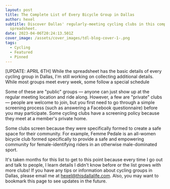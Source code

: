 ```yaml
---
layout: post
title: The Complete List of Every Bicycle Group in Dallas
author: hexel
subtitle: Discover Dallas' regularly-meeting cycling clubs in this comprehensive
  spreadsheet.
date: 2023-04-06T20:24:13.501Z
cover_image: /assets/cover_images/tdl-blog-cover-1-.png
tags:
  - Cycling
  - Featured
  - Pinned
---
```

\[﻿UPDATE: APRIL 6TH] While the spreadsheet has the basic details of every cycling group in Dallas, I'm still working on collecting additional details. While most groups meet every week, some follow a special schedule

Some of these are "public" groups — anyone can just show up at the regular meeting location and ride along. However, a few are "private" clubs — people are welcome to join, but you first need to go through a simple screening process (such as answering a Facebook questionnaire) before you may participate. Some cycling clubs have a screening policy because they meet at a member's private home.

Some clubs screen because they were specifically formed to create a safe space for their community. For example, Femme Pedale is an all-women bicycle club formed specifically to provide a safe and empowering community for female-identifying riders in an otherwise male-dominated sport.

It's taken months for this list to get to this point because every time I go out and talk to people, I learn details I didn't know before or the list grows with more clubs! If you have any tips or information about cycling groups in Dallas, please email me at hexel@thisdallalife.com. Also, you may want to bookmark this page to see updates in the future.